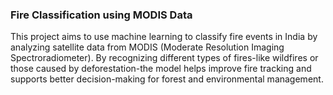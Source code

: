 ###  Fire Classification using MODIS Data

This project aims to use machine learning to classify fire events in India by analyzing satellite data from MODIS (Moderate Resolution Imaging Spectroradiometer). By recognizing different types of fires-like wildfires or those caused by deforestation-the model helps improve fire tracking and supports better decision-making for forest and environmental management.
